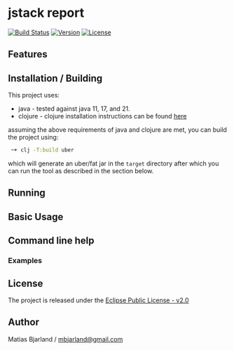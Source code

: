 # jstack report

[![Build Status](https://github.com/mbjarland/jstack-report/actions/workflows/ci.yml/badge.svg)](https://github.com/mbjarland/jstack-report/actions)
[![Version](https://img.shields.io/badge/version-1.0.0-brightgreen)](https://img.shields.io/badge/version-1.0.0-brightgreen)
[![License](https://img.shields.io/badge/License-EPL_2.0-green.svg)](https://www.eclipse.org/legal/epl-2.0/)


## Features


## Installation / Building

This project uses:

  * java - tested against java 11, 17, and 21. 
  * clojure - clojure installation instructions can be found [here](https://clojure.org/guides/install_clojure)
  
assuming the above requirements of java and clojure are met, you can build the project using: 

```bash
 ─➤ clj -T:build uber
```

which will generate an uber/fat jar in the `target` directory after which you can run the tool as described in the section below. 

## Running

## Basic Usage

## Command line help

### Examples

## License

The project is released under the [Eclipse Public License - v2.0](https://www.eclipse.org/legal/epl-2.0/)

## Author

Matias Bjarland / [mbjarland@gmail.com](mailto:mbjarland@gmail.com)

